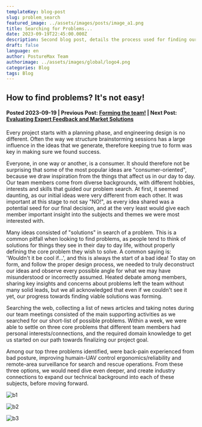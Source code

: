 ```yaml
---
templateKey: blog-post
slug: problem_search
featured_image: ../assets/images/posts/image_a1.png
title: Searching for Problems...
date: 2023-09-19T22:45:00.000Z
description: Second blog post, details the process used for finding our project goals
draft: false
language: en
author: PostureMax Team
authorimage: ../assets/images/global/logo4.png
categories: Blog
tags: Blog
---
```

## How to find problems? It's not easy!
#### Posted 2023-09-19 | Previous Post: [Forming the team!](https://posturemax.uwtron.xyz/posts/forming_the_team/ "First blog post, and team formation") | Next Post: [Evaluating Expert Feedback and Market Solutions](https://posturemax.uwtron.xyz/posts/market_and_expert/ "Third blog post, we discuss key aspects of our problem with an expert and evaluate existing products")

Every project starts with a planning phase, and engineering design is no different. Often the way we structure brainstorming sessions has a large influence in the ideas that we generate, therefore keeping true to form was key in making sure we found success.

Everyone, in one way or another, is a consumer. It should therefore not be surprising that some of the most popular ideas are "consumer-oriented", because we draw inspiration from the things that affect us in our day to day. Our team members come from diverse backgrounds, with different hobbies, interests and skills that guided our problem search. At first, it seemed daunting, as our initial ideas were very different from each other. It was important at this stage to not say "NO!", as every idea shared was a potential seed for our final decision, and at the very least would give each member important insight into the subjects and themes we were most interested with.

Many ideas consisted of "solutions" in search of a problem. This is a common pitfall when looking to find problems, as people tend to think of solutions for things they see in their day to day life, without properly defining the core problem they wish to solve. A common saying is: 'Wouldn't it be cool if...', and this is always the start of a bad idea! To stay on form, and follow the proper design process, we needed to truly deconstruct our ideas and observe every possible angle for what we may have misunderstood or incorrectly assumed. Heated debate among members, sharing key insights and concerns about problems left the team without many solid leads, but we all acknowledged that even if we couldn't see it yet, our progress towards finding viable solutions was forming.

Searching the web, collecting a list of news articles and taking notes during our team meetings consisted of the main supporting activities as we searched for our short-list of possible problems. Within a week, we were able to settle on three core problems that different team members had personal interests/connections, and the required domain knowledge to get us started on our path towards finalizing our project goal.

Among our top three problems identified, were back-pain experienced from bad posture, improving humain-UAV control ergonomics/reliability and remote-area surveillance for search and rescue operations. From these three options, we would need dive even deeper, and create industry connections to expand our technical background into each of these subjects, before moving forward.

![b1](https://posturemax.uwtron.xyz/assets/images/posts/b1.png "Posture Corrector")

![b2](https://posturemax.uwtron.xyz/assets/images/posts/b2.png "Remote Area Surveillance")

![b3](https://posturemax.uwtron.xyz/assets/images/posts/b3.png "Robot Control Ergonomics")

